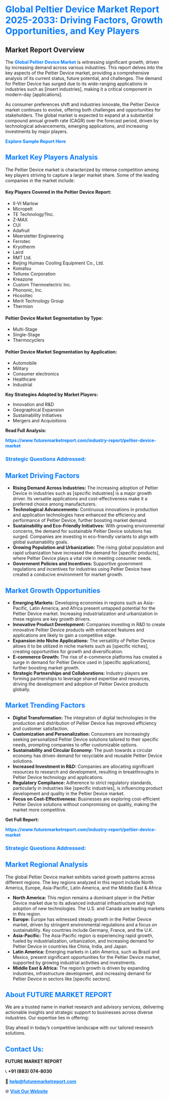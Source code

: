 <h1 style="color: #007BFF;">Global Peltier Device Market Report 2025-2033: Driving Factors, Growth Opportunities, and Key Players</h1>

<section id="overview">
<h2>Market Report Overview</h2>
<p>The <a href="https://www.futuremarketreport.com/industry-report/peltier-device-market" style="color: #007BFF; text-decoration: none;"><strong>Global Peltier Device Market</strong></a> is witnessing significant growth, driven by increasing demand across various industries. This report delves into the key aspects of the Peltier Device market, providing a comprehensive analysis of its current status, future potential, and challenges. The demand for Peltier Device has surged due to its wide-ranging applications in industries such as [insert industries], making it a critical component in modern-day [applications].</p>
<p>As consumer preferences shift and industries innovate, the Peltier Device market continues to evolve, offering both challenges and opportunities for stakeholders. The global market is expected to expand at a substantial compound annual growth rate (CAGR) over the forecast period, driven by technological advancements, emerging applications, and increasing investments by major players.</p>
</section>

<section id="overview">
<p><a href="https://www.futuremarketreport.com/request-sample/reportId=109373" style="color: #007BFF; text-decoration: none;"><strong>Explore Sample Report Here</strong></a></p>
</section>

<section id="key-players">
<h2 style="color: #007BFF;">Market Key Players Analysis</h2>
<p>The Peltier Device market is characterized by intense competition among key players striving to capture a larger market share. Some of the leading companies in the market include:</p>
<h4>Key Players Covered in the Peltier Device Report:</h4>
<ul><li>II-VI Marlow</li><li>Micropelt</li><li>TE Technology?Inc.</li><li>Z-MAX</li><li>CUI</li><li>Adafruit</li><li>Meerstetter Engineering</li><li>Ferrotec</li><li>Kryotherm</li><li>Laird</li><li>RMT Ltd.</li><li>Beijing Huimao Cooling Equipment Co., Ltd.</li><li>Komatsu</li><li>Tellurex Corporation</li><li>Kreazone</li><li>Custom Thermoelectric Inc.</li><li>Phononic, Inc.</li><li>Hicooltec</li><li>Merit Technology Group</li><li>Thermion</li></ul>
<h4>Peltier Device Market Segmentation by Type:</h4>
<ul><li>Multi-Stage</li><li>Single-Stage</li><li>Thermocyclers</li></ul>

<h4>Peltier Device Market Segmentation by Application:</h4>
<ul><li>Automobile</li><li>Military</li><li>Consumer electronics</li><li>Healthcare</li><li>Industrial</li></ul>
<p><strong>Key Strategies Adopted by Market Players:</strong></p>
<ul>
<li>Innovation and R&D</li>
<li>Geographical Expansion</li>
<li>Sustainability Initiatives</li>
<li>Mergers and Acquisitions</li>
</ul>
</section>

<section>
<p><strong>Read Full Analysis: </strong></p><a href="https://www.futuremarketreport.com/industry-report/peltier-device-market" style="color: #007BFF; text-decoration: none;"><strong>https://www.futuremarketreport.com/industry-report/peltier-device-market</strong></a>
<h3 style="color: #007BFF;">Strategic Questions Addressed:</h3>
</section>

<section id="driving-factors">
<h2 style="color: #007BFF;">Market Driving Factors</h2>
<ul>
<li><strong>Rising Demand Across Industries:</strong> The increasing adoption of Peltier Device in industries such as [specific industries] is a major growth driver. Its versatile applications and cost-effectiveness make it a preferred choice among manufacturers.</li>
<li><strong>Technological Advancements:</strong> Continuous innovations in production and application technologies have enhanced the efficiency and performance of Peltier Device, further boosting market demand.</li>
<li><strong>Sustainability and Eco-Friendly Initiatives:</strong> With growing environmental concerns, the demand for sustainable Peltier Device solutions has surged. Companies are investing in eco-friendly variants to align with global sustainability goals.</li>
<li><strong>Growing Population and Urbanization:</strong> The rising global population and rapid urbanization have increased the demand for [specific products], where Peltier Device plays a vital role in meeting consumer needs.</li>
<li><strong>Government Policies and Incentives:</strong> Supportive government regulations and incentives for industries using Peltier Device have created a conducive environment for market growth.</li>
</ul>
</section>

<section id="growth-opportunities">
<h2 style="color: #007BFF;">Market Growth Opportunities</h2>
<ul>
<li><strong>Emerging Markets:</strong> Developing economies in regions such as Asia-Pacific, Latin America, and Africa present untapped potential for the Peltier Device market. Increasing industrialization and urbanization in these regions are key growth drivers.</li>
<li><strong>Innovative Product Development:</strong> Companies investing in R&D to create innovative Peltier Device products with enhanced features and applications are likely to gain a competitive edge.</li>
<li><strong>Expansion into Niche Applications:</strong> The versatility of Peltier Device allows it to be utilized in niche markets such as [specific niches], creating opportunities for growth and diversification.</li>
<li><strong>E-commerce Growth:</strong> The rise of e-commerce platforms has created a surge in demand for Peltier Device used in [specific applications], further boosting market growth.</li>
<li><strong>Strategic Partnerships and Collaborations:</strong> Industry players are forming partnerships to leverage shared expertise and resources, driving the development and adoption of Peltier Device products globally.</li>
</ul>
</section>

<section id="trending-factors">
<h2 style="color: #007BFF;">Market Trending Factors</h2>
<ul>
<li><strong>Digital Transformation:</strong> The integration of digital technologies in the production and distribution of Peltier Device has improved efficiency and customer satisfaction.</li>
<li><strong>Customization and Personalization:</strong> Consumers are increasingly seeking personalized Peltier Device solutions tailored to their specific needs, prompting companies to offer customizable options.</li>
<li><strong>Sustainability and Circular Economy:</strong> The push towards a circular economy has driven demand for recyclable and reusable Peltier Device solutions.</li>
<li><strong>Increased Investment in R&D:</strong> Companies are allocating significant resources to research and development, resulting in breakthroughs in Peltier Device technology and applications.</li>
<li><strong>Regulatory Compliance:</strong> Adherence to strict regulatory standards, particularly in industries like [specific industries], is influencing product development and quality in the Peltier Device market.</li>
<li><strong>Focus on Cost-Effectiveness:</strong> Businesses are exploring cost-efficient Peltier Device solutions without compromising on quality, making the market more competitive.</li>
</ul>
</section>

<section>
<p><strong>Get Full Report: </strong></p><a href="https://www.futuremarketreport.com/industry-report/peltier-device-market" style="color: #007BFF; text-decoration: none;"><strong>https://www.futuremarketreport.com/industry-report/peltier-device-market</strong></a>
<h3 style="color: #007BFF;">Strategic Questions Addressed:</h3>
</section>


<section id="regional-analysis">
<h2 style="color: #007BFF;">Market Regional Analysis</h2>
<p>The global Peltier Device market exhibits varied growth patterns across different regions. The key regions analyzed in this report include North America, Europe, Asia-Pacific, Latin America, and the Middle East & Africa:</p>
<ul>
<li><strong>North America:</strong> This region remains a dominant player in the Peltier Device market due to its advanced industrial infrastructure and high adoption of new technologies. The U.S. and Canada are leading markets in this region.</li>
<li><strong>Europe:</strong> Europe has witnessed steady growth in the Peltier Device market, driven by stringent environmental regulations and a focus on sustainability. Key countries include Germany, France, and the U.K.</li>
<li><strong>Asia-Pacific:</strong> The Asia-Pacific region is experiencing rapid growth, fueled by industrialization, urbanization, and increasing demand for Peltier Device in countries like China, India, and Japan.</li>
<li><strong>Latin America:</strong> Emerging markets in Latin America, such as Brazil and Mexico, present significant opportunities for the Peltier Device market, supported by growing industrial activities and investments.</li>
<li><strong>Middle East & Africa:</strong> The region’s growth is driven by expanding industries, infrastructure development, and increasing demand for Peltier Device in sectors like [specific sectors].</li>
</ul>
</section>

<footer>
<h2 style="color: #007BFF;">About FUTURE MARKET REPORT</h2>
<p>We are a trusted name in market research and advisory services, delivering actionable insights and strategic support to businesses across diverse industries. Our expertise lies in offering:</p>

<p>Stay ahead in today’s competitive landscape with our tailored research solutions.</p>

<h2 style="color: #007BFF;">Contact Us:</h2>
<p><strong>FUTURE MARKET REPORT</strong></p>
<p>📞 <strong>+91 (883) 074-8030</strong></p>
<p>📧 <strong><a href="mailto:help@futuremarketreport.com" style="color: #007BFF;">help@futuremarketreport.com</a></strong></p>
<p>🌐 <strong><a href="https://www.futuremarketreport.com/" style="color: #007BFF;">Visit Our Website</a></strong></p>
</footer>